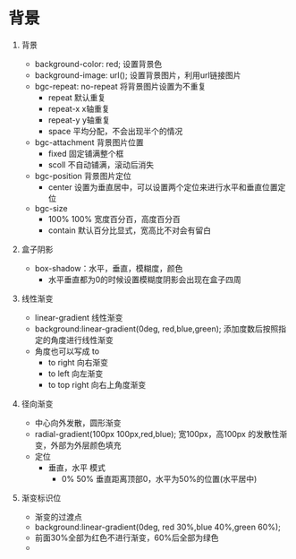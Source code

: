 # 背景
1. 背景
    - background-color: red; 设置背景色
    - background-image: url(); 设置背景图片，利用url链接图片
    - bgc-repeat: no-repeat  将背景图片设置为不重复
        - repeat 默认重复
        - repeat-x x轴重复
        - repeat-y y轴重复
        - space 平均分配，不会出现半个的情况
    - bgc-attachment 背景图片位置
        - fixed  固定铺满整个框
        - scoll 不自动铺满，滚动后消失
    - bgc-position  背景图片定位
        - center 设置为垂直居中，可以设置两个定位来进行水平和垂直位置定位
    - bgc-size
        - 100% 100% 宽度百分百，高度百分百
        - contain 默认百分比显式，宽高比不对会有留白

2. 盒子阴影
    - box-shadow：水平，垂直，模糊度，颜色
        - 水平垂直都为0的时候设置模糊度阴影会出现在盒子四周
3. 线性渐变
    - linear-gradient 线性渐变
    - background:linear-gradient(0deg, red,blue,green); 添加度数后按照指定的角度进行线性渐变
    - 角度也可以写成 to
        - to right  向右渐变
        - to left 向左渐变
        - to top right 向右上角度渐变
4. 径向渐变
    - 中心向外发散，圆形渐变
    - radial-gradient(100px 100px,red,blue); 宽100px，高100px 的发散性渐变，外部为外层颜色填充
    - 定位
        - 垂直，水平 模式
            - 0% 50%  垂直距离顶部0，水平为50%的位置(水平居中)
5. 渐变标识位
    - 渐变的过渡点
    - background:linear-gradient(0deg, red 30%,blue 40%,green 60%);
    - 前面30%全部为红色不进行渐变，60%后全部为绿色
    -   